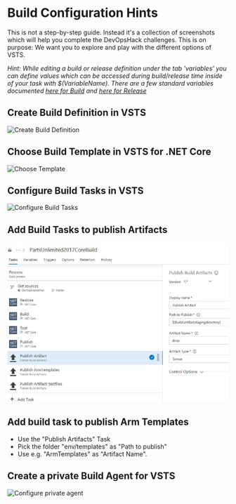 
#  Build Configuration Hints
This is not a step-by-step guide. Instead it's a collection of screenshots which will help you complete the DevOpsHack challenges.
This is on purpose: We want you to explore and play with the different options of VSTS. 

*Hint: While editing a build or release definition under the tab 'variables' you can define values which can be accessed during build/release time inside of your task with $(VariableName). There are a few standard variables documented [here for Build](https://www.visualstudio.com/en-us/docs/build/define/variables) and [here for Release](https://www.visualstudio.com/en-us/docs/build/concepts/definitions/release/variables)*
## Create Build Definition in VSTS
![Create Build Definition](/BuildConfiguration/images/buildconfigNew01.jpg)

## Choose Build Template in VSTS for .NET Core
![Choose Template](/BuildConfiguration/images/buildconfigTemplate.jpg)

## Configure Build Tasks in VSTS
![Configure Build Tasks](/BuildConfiguration/images/buildconfigTasks.jpg)

## Add Build Tasks to publish Artifacts
![Artifacts](/BuildConfiguration/images/buildconfigArtifacts.jpg)

## Add build task to publish Arm Templates
* Use the "Publish Artifacts" Task
* Pick the folder "env/templates" as "Path to publish"
* Use e.g. "ArmTemplates" as "Artifact Name".


## Create a private Build Agent for VSTS
![Configure private agent](/BuildConfiguration/images/buildconfig2.jpg)


